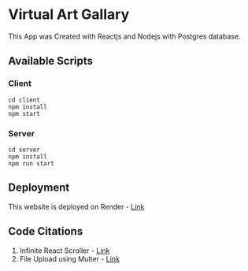 # Virtual Art Gallary
This App was Created with Reactjs and Nodejs with Postgres database.

## Available Scripts

### Client 
```
cd client
npm install
npm start
```

### Server 
```
cd server
npm install
npm run start
```

## Deployment
This website is deployed on Render - [Link](https://spur-challenge.onrender.com/)

## Code Citations
1. Infinite React Scroller - [Link](https://blog.logrocket.com/3-ways-implement-infinite-scroll-react/)
2. File Upload using Multer - [Link](https://www.section.io/engineering-education/uploading-files-using-multer-nodejs/)



